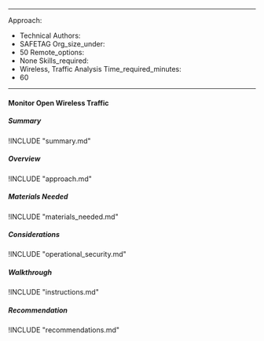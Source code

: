 
---
Approach:
- Technical
Authors:
- SAFETAG
Org_size_under:
- 50
Remote_options:
- None
Skills_required:
- Wireless, Traffic Analysis
Time_required_minutes:
- 60

---

#### Monitor Open Wireless Traffic

##### Summary
!INCLUDE "summary.md"

##### Overview
!INCLUDE "approach.md"

##### Materials Needed
!INCLUDE "materials_needed.md"

##### Considerations
!INCLUDE "operational_security.md"

##### Walkthrough
!INCLUDE "instructions.md"

##### Recommendation
!INCLUDE "recommendations.md"

